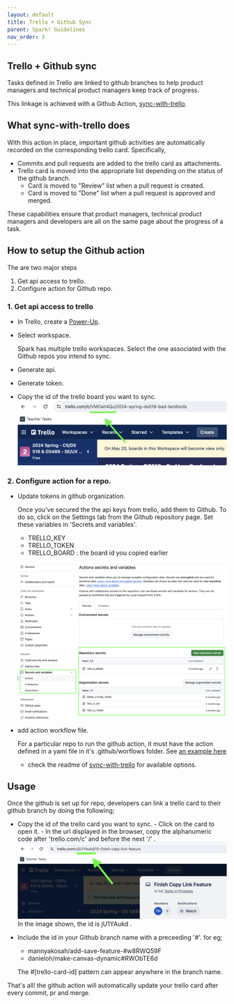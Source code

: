 ```yaml
---
layout: default
title: Trello + Github Sync
parent: Spark! Guidelines
nav_order: 3
---
```


## Trello + Github sync

Tasks defined in Trello are linked to github branches to help product managers and technical product managers keep track of progress.

This linkage is achieved with a Github Action, [sync-with-trello](https://github.com/mannyakosah/sync-with-trello).

## What sync-with-trello does

With this action in place, important github activities are automatically recorded on the corresponding trello card. Specifically,

- Commits and pull requests are added to the trello card as attachments.
- Trello card is moved into the appropriate list depending on the status of the github branch.
  - Card is moved to "Review" list when a pull request is created.
  - Card is moved to "Done" list when a pull request is approved and merged.

These capabilities ensure that product managers, technical product managers and developers are all on the same page about the progress of a task.

## How to setup the Github action

The are two major steps

1. Get api access to trello.
2. Configure action for Github repo.

### 1. Get api access to trello

- In Trello, create a [Power-Up](https://trello.com/power-ups/admin/new).
- Select workspace.

  Spark has multiple trello workspaces. Select the one associated with the Github repos you intend to sync.

- Generate api.
- Generate token.
- Copy the id of the trello board you want to sync.
  ![screenshot of trello board id](assets/trello-board-id.png)

### 2. Configure action for a repo.

- Update tokens in github organization.

  Once you've secured the the api keys from trello, add them to Github. To do so, click on the Settings tab from the Github repository page. Set these variables in 'Secrets and variables'.

  - TRELLO_KEY
  - TRELLO_TOKEN
  - TRELLO_BOARD : the board id you copied earlier

  ![screnshot of github secrets](assets/github-secrets.png)

- add action workflow file.

  For a particular repo to run the github action, it must have the action defined in a yaml file in it's .github/worflows folder. See [an example here](https://github.com/BU-Spark/se-computerized-mapping-visual-fields/blob/dev/.github/workflows/trello.yml)

  - check the readme of [sync-with-trello](https://github.com/mannyakosah/sync-with-trello) for available options.

## Usage

Once the github is set up for repo, developers can link a trello card to their github branch by doing the following;

- Copy the id of the trello card you want to sync. - Click on the card to open it. - In the url displayed in the browser, copy the alphanumeric code after 'trello.com/c' and before the next '/' .
  ![screenshot of trello id in url](assets/trello-id-in-url.png)
  In the image shown, the id is jU1YAukd .

- Include the id in your Github branch name with a preceeding '#'. for eg;

  - mannyakosah/add-save-feature-#w8RWQ59F
  - danieloh/make-canvas-dynamic#RWObTE6d

  The #[trello-card-id] pattern can appear anywhere in the branch name.

That's all! the github action will automatically update your trello card after every commit, pr and merge.
